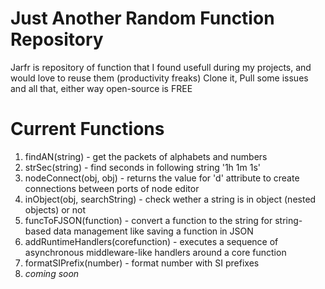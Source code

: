 # Just Another Random Function Repository

Jarfr is repository of function that I found usefull during my projects, and would love to reuse them (productivity freaks)
Clone it, Pull some issues and all that, either way open-source is FREE

# Current Functions

1. findAN(string) - get the packets of alphabets and numbers
2. strSec(string) - find seconds in following string '1h 1m 1s'
3. nodeConnect(obj, obj) - returns the value for 'd' attribute to create connections between ports of node editor
4. inObject(obj, searchString) - check wether a string is in object (nested objects) or not
5. funcToFJSON(function) - convert a function to the string for string-based data management like saving a function in JSON
6. addRuntimeHandlers(corefunction) - executes a sequence of asynchronous middleware-like handlers around a core function
7. formatSIPrefix(number) - format number with SI prefixes
8. _coming soon_

